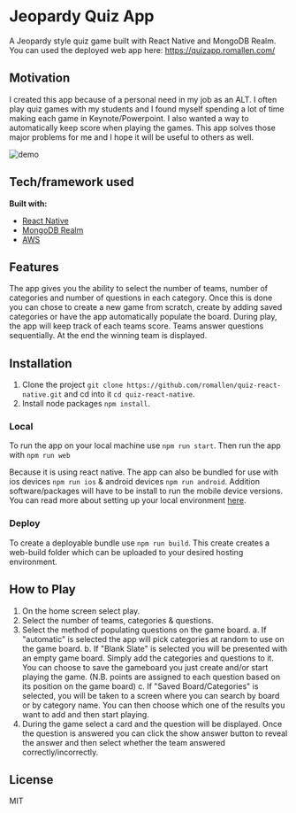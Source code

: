 # Jeopardy Quiz App

A Jeopardy style quiz game built with React Native and MongoDB Realm.
You can used the deployed web app here: https://quizapp.romallen.com/

## Motivation

I created this app because of a personal need in my job as an ALT. I often play quiz games with my students and I found myself spending a lot of time making each game in Keynote/Powerpoint. I also wanted a way to automatically keep score when playing the games. This app solves those major problems for me and I hope it will be useful to others as well.

![demo](./src/images/frontend.gif)

## Tech/framework used

<b>Built with:</b>

- [React Native](https://reactnative.dev/)
- [MongoDB Realm](https://www.mongodb.com/realm)
- [AWS](https://aws.amazon.com)

## Features

The app gives you the ability to select the number of teams, number of categories and number of questions in each category. Once this is done you can chose to create a new game from scratch, create by adding saved categories or have the app automatically populate the board.
During play, the app will keep track of each teams score. Teams answer questions sequentially. At the end the winning team is displayed.



## Installation

1. Clone the project `git clone https://github.com/romallen/quiz-react-native.git` and cd into it `cd quiz-react-native`.
2. Install node packages `npm install`.


### Local

To run the app on your local machine use `npm run start`.  Then run the app with `npm run web`

Because it is using react native. The app can also be bundled for use with ios devices `npm run ios` & android devices `npm run android`. Addition software/packages will have to be install to run the mobile device versions. You can read more about setting up your local environment [here](https://reactnative.dev/docs/environment-setup).

### Deploy

To create a deployable bundle use `npm run build`. This create creates a web-build folder which can be uploaded to your desired hosting environment.


## How to Play

1. On the home screen select play.
2. Select the number of teams, categories & questions.
3. Select the method of populating questions on the game board.
  a. If "automatic" is selected the app will pick categories at random to use on the game board.
  b. If "Blank Slate" is selected you will be presented with an empty game board. Simply add the categories and questions to it. You can choose to save the gameboard you just create and/or start playing the game. (N.B. points are assigned to each question based on its position on the game board)
  c. If  "Saved Board/Categories" is selected, you will be taken to a screen where you can search by board or by category name. You can then choose which one of the results you want to add and then start playing. 
4. During the game select a card and the question will be displayed. Once the question is answered you can click the show answer button to reveal the answer and then select whether the team answered correctly/incorrectly.




## License

MIT
